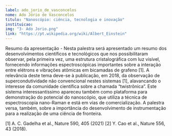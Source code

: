```yaml
---
label: ado_jorio_de_vasconcelos
nome: Ado Jório de Vasconcelos
titulo: "Nanoscópio: ciência, tecnologia e inovação"
instituicao: 
img: "3- Ado Jorio.png"
link: "https://pt.wikipedia.org/wiki/Albert_Einstein"
---
```


Resumo da apresentação - Nesta palestra será apresentado um resumo dos desenvolvimentos científicos e tecnológicos que nos possibilitaram observar, pela primeira vez, uma
estrutura cristalográfica com luz visível, fornecendo informações espectroscópicas importantes sobre a interação entre elétrons e vibrações
atômicas em bicamadas de grafeno [1]. A relevância deste tema deve-se à publicação, em 2018, da observação de supercondutividade não convencional
nestes sistemas [1], alavancando o interesse da comunidade científica sobre a chamada “twistrônica”. Este sistema interessantíssimo apareceu também como
plataforma para demonstração do potencial do nanoscópio, que utiliza a técnica de espectroscopia nano-Raman e está em vias de comercialização. A palestra
versa, também, sobre a importância do desenvolvimento de instrumentação para a realização de uma ciência de fronteira.

[1] A. C. Gadelha et al., Nature 590, 405 (2021)
[2] Y. Cao et al., Nature 556, 43 (2018).
